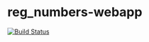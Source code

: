 # reg_numbers-webapp
[![Build Status](https://travis-ci.org/zolamagama/reg_numbers-webapp.svg?branch=main)](https://travis-ci.org/zolamagama/reg_numbers-webapp)